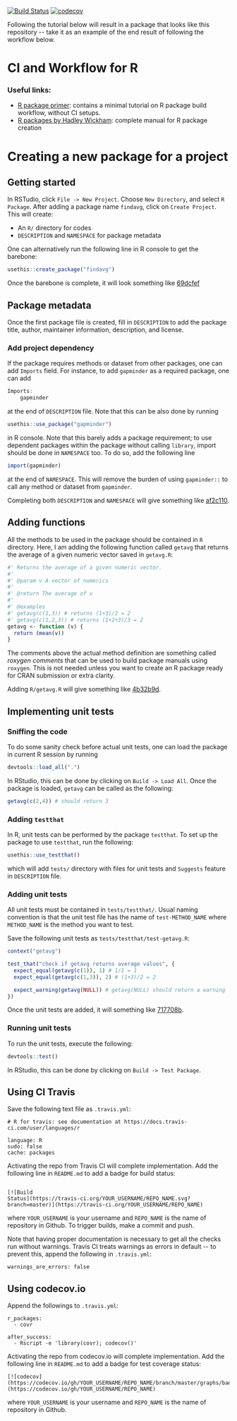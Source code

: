 [![Build
Status](https://travis-ci.com/ubcecon/example-R-repository.svg?branch=master)](https://travis-ci.com/ubcecon/example-R-repository)
[![codecov](https://codecov.io/gh/ubcecon/example-R-repository/branch/master/graphs/badge.svg)](https://codecov.io/gh/ubcecon/example-R-repository) 

Following the tutorial below will result in a package that looks like this repository -- take it as an example of the end result of following the workflow below.

# CI and Workflow for R

### Useful links:
- [R package primer](https://kbroman.org/pkg_primer/): contains a minimal tutorial on R package build workflow, without CI setups. 
- [R packages by Hadley Wickham](http://r-pkgs.had.co.nz/): complete manual for R package creation

# Creating a new package for a project
## Getting started
In RSTudio, click `File -> New Project`. Choose `New Directory`, and select `R Package`. After adding a package name `findavg`, click on `Create Project`. This will create:

- An `R/` directory for codes
- `DESCRIPTION` and `NAMESPACE` for package metadata

One can alternatively run the following line in R console to get the barebone:
```r
usethis::create_package("findavg")
```

Once the barebone is complete, it will look something like [69dcfef](https://github.com/ubcecon/example-R-repository/tree/69dcfefc7e62216df019893581579c6f2d8454ba)

## Package metadata
Once the first package file is created, fill in `DESCRIPTION` to add the package title, author, maintainer information, description, and license.
### Add project dependency
If the package requires methods or dataset from other packages, one can add `Imports` field. For instance, to add `gapminder` as a required package, one can add
```r
Imports: 
    gapminder
```

at the end of `DESCRIPTION` file. Note that this can be also done by running
```r
usethis::use_package("gapminder")
```
in R console. Note that this barely adds a package requirement; to use dependent packages within the package without calling `library`, import should be done in `NAMESPACE` too. To do so, add the following line
```r
import(gapminder)
```
at the end of `NAMESPACE`. This will remove the burden of using `gapminder::` to call any method or dataset from `gapminder`.

Completing both `DESCRIPTION` and `NAMESPACE` will give something like [af2c110](https://github.com/ubcecon/example-R-repository/tree/af2c11029d919690bb415b3193a1cf3c3925674a). 

## Adding functions
All the methods to be used in the package should be contained in `R` directory. Here, I am adding the following function called `getavg` that returns the average of a given numeric vector saved in `getavg.R`:
```r
#' Returns the average of a given numeric vector.
#'
#' @param v A vector of numerics
#'
#' @return The average of v
#'
#' @examples
#' getavg(c(1,3)) # returns (1+3)/2 = 2
#' getavg(c(1,2,3)) # returns (1+2+3)/3 = 2
getavg <- function (v) {
  return (mean(v))
}
```
The comments above the actual method definition are something called *roxygen comments* that can be used to build package manuals using `roxygen`. This is not needed unless you want to create an R package ready for CRAN submission or extra clarity.

Adding `R/getavg.R` will give something like [4b32b9d](https://github.com/ubcecon/example-R-repository/tree/4b32b9dddbcad81f58c2f63d89c503a50c4977f0).

## Implementing unit tests
### Sniffing the code
To do some sanity check before actual unit tests, one can load the package in current R session by running
```r
devtools::load_all(".")
```
In RStudio, this can be done by clicking on `Build -> Load All`. Once the package is loaded, `getavg` can be called as the following:
```r
getavg(c(2,4)) # should return 3
```

### Adding `testthat`
In R, unit tests can be performed by the package `testthat`. To set up the package to use `testthat`, run the following:
```r
usethis::use_testthat()
```
which will add `tests/` directory with files for unit tests and `Suggests` feature in `DESCRIPTION` file.

### Adding unit tests
All unit tests must be contained in `tests/testthat/`. Usual naming convention is that the unit test file has the name of `test-METHOD_NAME` where `METHOD_NAME` is the method you want to test.

Save the following unit tests as `tests/testthat/test-getavg.R`:
```r
context("getavg")

test_that("check if getavg returns average values", {
  expect_equal(getavg(c(1)), 1) # 1/1 = 1
  expect_equal(getavg(c(1,3)), 2) # (1+3)/2 = 2

  expect_warning(getavg(NULL)) # getavg(NULL) should return a warning
})
```
Once the unit tests are added, it will something like [717708b](https://github.com/ubcecon/example-R-repository/tree/717708b170b29507f7d3585be0e0c9143e4f7b04).

### Running unit tests
To run the unit tests, execute the following:
```r
devtools::test()
```
In RStudio, this can be done by clicking on `Build -> Test Package`.



## Using CI Travis
Save the following text file as `.travis.yml`:

```
# R for travis: see documentation at https://docs.travis-ci.com/user/languages/r

language: R
sudo: false
cache: packages
```

Activating the repo from Travis CI will complete implementation. Add the following line in `README.md` to add a badge for build status:

```

[![Build
Status](https://travis-ci.org/YOUR_USERNAME/REPO_NAME.svg?branch=master)](https://travis-ci.org/YOUR_USERNAME/REPO_NAME)
```
where `YOUR_USERNAME` is your username and `REPO_NAME` is the name of repository in Github. To trigger builds, make a commit and push.

Note that having proper documentation is necessary to get all the checks run without warnings. Travis CI treats warnings as errors in default -- to prevent this, append the following in `.travis.yml`:

```
warnings_are_errors: false
```

## Using codecov.io
Append the followings to `.travis.yml`:
```
r_packages:
  - covr

after_success:
  - Rscript -e 'library(covr); codecov()'
```

Activating the repo from codecov.io will complete implementation. Add the following line in `README.md` to add a badge for test coverage status:

```
[![codecov](https://codecov.io/gh/YOUR_USERNAME/REPO_NAME/branch/master/graphs/badge.svg)](https://codecov.io/gh/YOUR_USERNAME/REPO_NAME) 
```
where `YOUR_USERNAME` is your username and `REPO_NAME` is the name of repository in Github.


